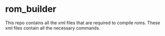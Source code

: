 # rom_builder

This repo contains all the xml files that are required to compile roms. These xml files contain all the necessary commands.
